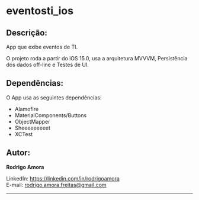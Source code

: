 # eventosti_ios
Descrição:
----------
App que exibe eventos de TI.

O projeto roda a partir do iOS 15.0, usa a arquitetura MVVVM, Persistência dos dados off-line e Testes de UI.

Dependências:
-------------
O App usa as seguintes dependências:

* Alamofire
* MaterialComponents/Buttons
* ObjectMapper
* Sheeeeeeeeet
* XCTest

Autor:
------
<b>Rodrigo Amora</b>

LinkedIn: https://linkedin.com/in/rodrigoamora <br>
E-mail: rodrigo.amora.freitas@gmail.com

<hr>

